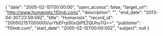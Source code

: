 {
  "date": "2005-02-15T00:00:00", 
  "open_access": false, 
  "target_url": "http://www.humanists.110mb.com/", 
  "description": "", 
  "end_date": "2013-04-30T23:59:59Z", 
  "title": "Humanists", 
  "record_id": "20050215T000000/urYbEFrp50sQIPEZQUhu7Q==", 
  "publisher": "110mb.com", 
  "start_date": "2005-02-15T00:00:00Z", 
  "subject": null
}


